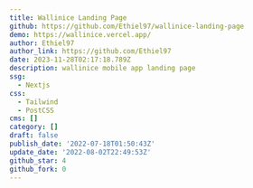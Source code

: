 ```yaml
---
title: Wallinice Landing Page
github: https://github.com/Ethiel97/wallinice-landing-page
demo: https://wallinice.vercel.app/
author: Ethiel97
author_link: https://github.com/Ethiel97
date: 2023-11-28T02:17:18.789Z
description: wallinice mobile app landing page
ssg:
  - Nextjs
css:
  - Tailwind
  - PostCSS
cms: []
category: []
draft: false
publish_date: '2022-07-18T01:50:43Z'
update_date: '2022-08-02T22:49:53Z'
github_star: 4
github_fork: 0
---
```

